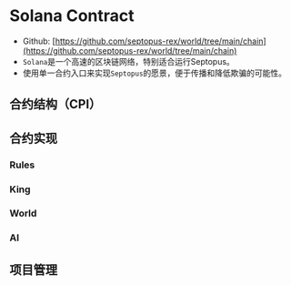 # Solana Contract

* Github: [https://github.com/septopus-rex/world/tree/main/chain](https://github.com/septopus-rex/world/tree/main/chain)
* `Solana`是一个高速的区块链网络，特别适合运行Septopus。
* 使用单一合约入口来实现`Septopus`的愿景，便于传播和降低欺骗的可能性。

## 合约结构（CPI）

## 合约实现

### Rules

### King

### World

### AI

## 项目管理